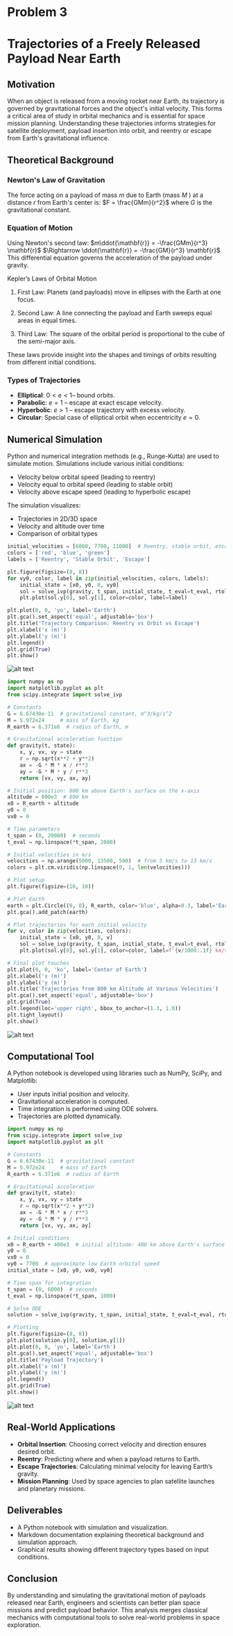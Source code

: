 # Problem 3
# Trajectories of a Freely Released Payload Near Earth

## Motivation

When an object is released from a moving rocket near Earth, its trajectory is governed by gravitational forces and the object's initial velocity. This forms a critical area of study in orbital mechanics and is essential for space mission planning. Understanding these trajectories informs strategies for satellite deployment, payload insertion into orbit, and reentry or escape from Earth's gravitational influence.


## Theoretical Background

### Newton's Law of Gravitation

The force acting on a payload of mass  $m$ due to Earth (mass $M$ ) at a distance $r$ from Earth's center is:
$F = \frac{GMm}{r^2}$
where $G$ is the gravitational constant.

### Equation of Motion

Using Newton's second law:
$m\ddot{\mathbf{r}} = -\frac{GMm}{r^3} \mathbf{r}$
$\Rightarrow \ddot{\mathbf{r}} = -\frac{GM}{r^3} \mathbf{r}$
This differential equation governs the acceleration of the payload under gravity.

Kepler’s Laws of Orbital Motion

1. First Law: Planets (and payloads) move in ellipses with the Earth at one focus.

2. Second Law: A line connecting the payload and Earth sweeps equal areas in equal times.

3. Third Law: The square of the orbital period is proportional to the cube of the semi-major axis.

These laws provide insight into the shapes and timings of orbits resulting from different initial conditions.
### Types of Trajectories

- **Elliptical**: $0 < e < 1$– bound orbits.
- **Parabolic**: $e = 1$ – escape at exact escape velocity.
- **Hyperbolic**: $e > 1$ – escape trajectory with excess velocity.
- **Circular**: Special case of elliptical orbit when eccentricity $e = 0$.

## Numerical Simulation

Python and numerical integration methods (e.g., Runge-Kutta) are used to simulate motion. Simulations include various initial conditions:
- Velocity below orbital speed (leading to reentry)
- Velocity equal to orbital speed (leading to stable orbit)
- Velocity above escape speed (leading to hyperbolic escape)

The simulation visualizes:
- Trajectories in 2D/3D space
- Velocity and altitude over time
- Comparison of orbital types

```python
initial_velocities = [6000, 7700, 11000]  # Reentry, stable orbit, escape trajectory
colors = ['red', 'blue', 'green']
labels = ['Reentry', 'Stable Orbit', 'Escape']

plt.figure(figsize=(8, 8))
for vy0, color, label in zip(initial_velocities, colors, labels):
    initial_state = [x0, y0, 0, vy0]
    sol = solve_ivp(gravity, t_span, initial_state, t_eval=t_eval, rtol=1e-8)
    plt.plot(sol.y[0], sol.y[1], color=color, label=label)

plt.plot(0, 0, 'yo', label='Earth')
plt.gca().set_aspect('equal', adjustable='box')
plt.title('Trajectory Comparison: Reentry vs Orbit vs Escape')
plt.xlabel('x (m)')
plt.ylabel('y (m)')
plt.legend()
plt.grid(True)
plt.show()
```
![alt text](Untitled-9.png)

```python
import numpy as np
import matplotlib.pyplot as plt
from scipy.integrate import solve_ivp

# Constants
G = 6.67430e-11  # gravitational constant, m^3/kg/s^2
M = 5.972e24     # mass of Earth, kg
R_earth = 6.371e6  # radius of Earth, m

# Gravitational acceleration function
def gravity(t, state):
    x, y, vx, vy = state
    r = np.sqrt(x**2 + y**2)
    ax = -G * M * x / r**3
    ay = -G * M * y / r**3
    return [vx, vy, ax, ay]

# Initial position: 800 km above Earth's surface on the x-axis
altitude = 800e3  # 800 km
x0 = R_earth + altitude
y0 = 0
vx0 = 0

# Time parameters
t_span = (0, 20000)  # seconds
t_eval = np.linspace(*t_span, 2000)

# Initial velocities in m/s
velocities = np.arange(5000, 13500, 500)  # from 5 km/s to 13 km/s
colors = plt.cm.viridis(np.linspace(0, 1, len(velocities)))

# Plot setup
plt.figure(figsize=(10, 10))

# Plot Earth
earth = plt.Circle((0, 0), R_earth, color='blue', alpha=0.3, label='Earth')
plt.gca().add_patch(earth)

# Plot trajectories for each initial velocity
for v, color in zip(velocities, colors):
    initial_state = [x0, y0, 0, v]
    sol = solve_ivp(gravity, t_span, initial_state, t_eval=t_eval, rtol=1e-8)
    plt.plot(sol.y[0], sol.y[1], color=color, label=f'{v/1000:.1f} km/s')

# Final plot touches
plt.plot(0, 0, 'ko', label='Center of Earth')
plt.xlabel('x (m)')
plt.ylabel('y (m)')
plt.title('Trajectories from 800 km Altitude at Various Velocities')
plt.gca().set_aspect('equal', adjustable='box')
plt.grid(True)
plt.legend(loc='upper right', bbox_to_anchor=(1.3, 1.0))
plt.tight_layout()
plt.show()
```
![alt text](Untitled-10.png)

## Computational Tool

A Python notebook is developed using libraries such as NumPy, SciPy, and Matplotlib:

- User inputs initial position and velocity.
- Gravitational acceleration is computed.
- Time integration is performed using ODE solvers.
- Trajectories are plotted dynamically.

```python
import numpy as np
from scipy.integrate import solve_ivp
import matplotlib.pyplot as plt

# Constants
G = 6.67430e-11  # gravitational constant
M = 5.972e24     # mass of Earth
R_earth = 6.371e6  # radius of Earth

# Gravitational acceleration
def gravity(t, state):
    x, y, vx, vy = state
    r = np.sqrt(x**2 + y**2)
    ax = -G * M * x / r**3
    ay = -G * M * y / r**3
    return [vx, vy, ax, ay]

# Initial conditions
x0 = R_earth + 400e3  # initial altitude: 400 km above Earth's surface
y0 = 0
vx0 = 0
vy0 = 7700  # approximate low Earth orbital speed
initial_state = [x0, y0, vx0, vy0]

# Time span for integration
t_span = (0, 6000)  # seconds
t_eval = np.linspace(*t_span, 1000)

# Solve ODE
solution = solve_ivp(gravity, t_span, initial_state, t_eval=t_eval, rtol=1e-8)

# Plotting
plt.figure(figsize=(8, 8))
plt.plot(solution.y[0], solution.y[1])
plt.plot(0, 0, 'yo', label='Earth')
plt.gca().set_aspect('equal', adjustable='box')
plt.title('Payload Trajectory')
plt.xlabel('x (m)')
plt.ylabel('y (m)')
plt.legend()
plt.grid(True)
plt.show()
```
![alt text](Untitled-8.png)

## Real-World Applications

- **Orbital Insertion**: Choosing correct velocity and direction ensures desired orbit.
- **Reentry**: Predicting where and when a payload returns to Earth.
- **Escape Trajectories**: Calculating minimal velocity for leaving Earth’s gravity.
- **Mission Planning**: Used by space agencies to plan satellite launches and planetary missions.

## Deliverables

- A Python notebook with simulation and visualization.
- Markdown documentation explaining theoretical background and simulation approach.
- Graphical results showing different trajectory types based on input conditions.

## Conclusion

By understanding and simulating the gravitational motion of payloads released near Earth, engineers and scientists can better plan space missions and predict payload behavior. This analysis merges classical mechanics with computational tools to solve real-world problems in space exploration.

